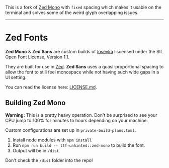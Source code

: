 This is a fork of [Zed Mono](https://github.com/zed-industries/zed-fonts) with `fixed` spacing which makes it usable on the terminal and solves some of the weird glyph overlapping issues.

---

# Zed Fonts
**Zed Mono** & **Zed Sans** are custom builds of [Iosevka](https://github.com/be5invis/Iosevka) liscensed under the SIL Open Font License, Version 1.1.

They are built for use in [Zed](https://zed.dev/). **Zed Sans** uses a quasi-proportional spacing to allow the font to still feel monospace while not having such wide gaps in a UI setting.

You can read the license here: [LICENSE.md](https://github.com/zed-industries/zed-fonts/blob/main/LICENSE.md).

## Building Zed Mono

**Warning:** This is a pretty heavy operation. Don't be surprised to see your CPU jump to 100% for minutes to hours depending on your machine.

Custom configurations are set up in `private-build-plans.toml`.

1. Install node modules with `npm install`
2. Run `npm run build -- ttf-unhinted::zed-mono` to build the font.
3. Output will be in `/dist`

Don't check the `/dist` folder into the repo!
